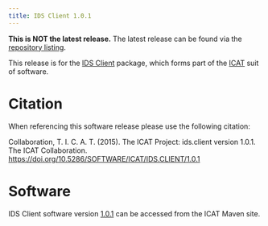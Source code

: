```yaml
---
title: IDS Client 1.0.1
---
```


**This is NOT the latest release.** The latest release can be found via the [repository listing](https://repo.icatproject.org/site/ids/client/).

This release is for the [IDS Client](/releases/packages/ids-client/ids-client/) package, which forms part of the [ICAT](/releases/) suit of software.

# Citation

When referencing this software release please use the following citation:

Collaboration, T. I. C. A. T. (2015). The ICAT Project: ids.client version 1.0.1. The ICAT Collaboration. https://doi.org/10.5286/SOFTWARE/ICAT/IDS.CLIENT/1.0.1

# Software

IDS Client software version [1.0.1](https://repo.icatproject.org/site/ids/client/1.0.1/) can be accessed from the ICAT Maven site.
